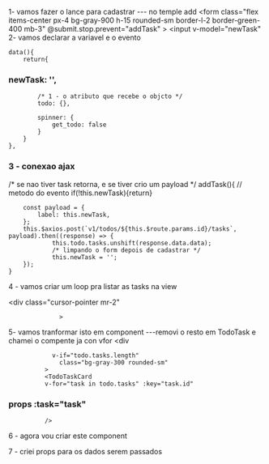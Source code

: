 1- vamos fazer o lance para cadastrar
        --- no temple add
        <form
                class="flex items-center px-4 bg-gray-900 h-15 rounded-sm border-l-2 border-green-400 mb-3"
                @submit.stop.prevent="addTask"
            >
                <input
                    v-model="newTask"
2- vamos declarar a variavel e o evento

    data(){
        return{
 ###           newTask: '',
            /* 1 - o atributo que recebe o objcto */
            todo: {},

            spinner: {
                get_todo: false
            }
        }
    },
### 3 - conexao ajax
/* se nao tiver task retorna, e se tiver crio um payload */
    addTask(){ // metodo do evento
        if(!this.newTask){return}

        const payload = {
            label: this.newTask,
        };
        this.$axios.post(`v1/todos/${this.$route.params.id}/tasks`, payload).then((response) => {
                this.todo.tasks.unshift(response.data.data);
                /* limpando o form depois de cadastrar */
                this.newTask = '';
        });
    }
4 - vamos criar um loop pra listar as tasks na view
    <div 
                v-for="task in todo.tasks" :key="task.id"
              class="flex items-center px-4 py-3 border-b border-gray-400 last:border-b-0">
                  <div
                      class="cursor-pointer mr-2"
                      
                  >
5- vamos tranformar isto em component
    ---removi o resto em TodoTask e chamei o compente ja con vfor
    <!-- 3 - se a tasks estiver vazia nao exibe, so exibe o v else -->
            <div   
               
                v-if="todo.tasks.length"
                  class="bg-gray-300 rounded-sm"
              >
              <TodoTaskCard
              v-for="task in todo.tasks" :key="task.id"
### props      :task="task"
              />
6 - agora vou criar este component
<template>
    <div 
    
  class="flex items-center px-4 py-3 border-b border-gray-400 last:border-b-0">
      <div
          class="cursor-pointer mr-2"
          
      >
          <svg
             
              class="h-5 w-5 text-green-600"
              viewBox="0 0 20 20"
              fill="none"
              xmlns="http://www.w3.org/2000/svg"
          >

              <path
                  fill-rule="evenodd"
                  clip-rule="evenodd"
                  d="M10 18C14.4183 18 18 14.4183 18 10C18 5.58172 14.4183 2 10 2C5.58172 2 2 5.58172 2 10C2 14.4183 5.58172 18 10 18ZM13.7071 8.70711C14.0976 8.31658 14.0976 7.68342 13.7071 7.29289C13.3166 6.90237 12.6834 6.90237 12.2929 7.29289L9 10.5858L7.70711 9.29289C7.31658 8.90237 6.68342 8.90237 6.29289 9.29289C5.90237 9.68342 5.90237 10.3166 6.29289 10.7071L8.29289 12.7071C8.68342 13.0976 9.31658 13.0976 9.70711 12.7071L13.7071 8.70711Z"
                  fill="currentColor"
              />
          </svg>

          <div
          
              class="h-5 w-5 flex items-center justify-center"
          >
              <div class="h-4 w-4 rounded-full border-2 border-gray-400" />
          </div>
      </div>

      <div class="w-full">
          <input
#### do for         v-model="task.label"
              ref="input"
              type="text"
              placeholder="Digite a sua tarefa"
              class="bg-gray-300 placeholder-gray-500 text-gray-700 font-light focus:outline-none block w-full appearance-none leading-normal mr-3"
             
          >
      </div>

      <div class="ml-auto flex items-center justify-center">
          <button
              class="focus:outline-none"
             
          >
              <svg
                  class="ml-3 h-4 w-4 text-gray-500"
                  viewBox="0 0 24 24"
                  fill="none"
                  stroke="currentColor"
                  xmlns="http://www.w3.org/2000/svg"
              >
                  <path
                      d="M19 7L18.1327 19.1425C18.0579 20.1891 17.187 21 16.1378 21H7.86224C6.81296 21 5.94208 20.1891 5.86732 19.1425L5 7M10 11V17M14 11V17M15 7V4C15 3.44772 14.5523 3 14 3H10C9.44772 3 9 3.44772 9 4V7M4 7H20"
                      stroke-width="2"
                      stroke-linecap="round"
                      stroke-linejoin="round"
                  />
              </svg>
          </button>
      </div>
  </div>
</template>

7 - criei props para os dados serem passados
<script>
export default {
        name: 'TodoTaskCard',

        props: {
            task: {
                    type: Object,
                    default: () => ({}),
            }
        },